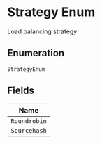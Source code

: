 
# Strategy Enum

Load balancing strategy

## Enumeration

`StrategyEnum`

## Fields

| Name |
|  --- |
| `Roundrobin` |
| `Sourcehash` |

